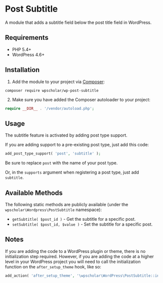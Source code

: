 # Post Subtitle

A module that adds a subtitle field below the post title field in WordPress.

## Requirements

- PHP 5.4+
- WordPress 4.6+

## Installation

1. Add the module to your project via [Composer](https://getcomposer.org/):

```shell
composer require wpscholar/wp-post-subtitle
```

2. Make sure you have added the Composer autoloader to your project:

```php
require __DIR__ . '/vendor/autoload.php';
```

## Usage

The subtitle feature is activated by adding post type support.

If you are adding support to a pre-existing post type, just add this code:

```php
add_post_type_support( 'post', 'subtitle' );
```

Be sure to replace `post` with the name of your post type.

Or, in the `supports` argument when registering a post type, just add `subtitle`.

## Available Methods

The following static methods are publicly available (under the `wpscholar\Wordpress\PostSubtitle` namespace):

- `getSubtitle( $post_id )` - Get the subtitle for a specific post.
- `setSubtitle( $post_id, $value )` - Set the subtitle for a specific post. 

## Notes

If you are adding the code to a WordPress plugin or theme, there is no initialization step required. However, if you are adding the code at a higher level in your WordPress project you will need to call the initialization function on the `after_setup_theme` hook, like so:

```php
add_action( 'after_setup_theme', '\wpscholar\WordPress\PostSubtitle::initialize' );
```
